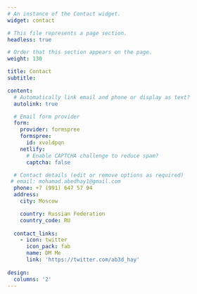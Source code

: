 ```yaml
---
# An instance of the Contact widget.
widget: contact

# This file represents a page section.
headless: true

# Order that this section appears on the page.
weight: 130

title: Contact
subtitle:

content:
  # Automatically link email and phone or display as text?
  autolink: true

  # Email form provider
  form:
    provider: formspree
    formspree:
      id: xvoldpqn
    netlify:
      # Enable CAPTCHA challenge to reduce spam?
      captcha: false

  # Contact details (edit or remove options as required)
 # email: mohamad.abedhay1@gmail.com
  phone: +7 (991) 647 57 94
  address:
    city: Moscow

    country: Russian Federation
    country_code: RU
  
  contact_links:
    - icon: twitter
      icon_pack: fab
      name: DM Me
      link: 'https://twitter.com/ab3d_hay'
 
design:
  columns: '2'
---
```

